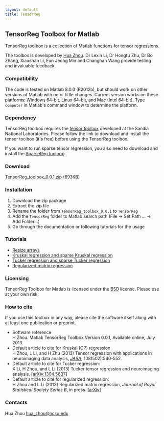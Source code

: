 ```yaml
---
layout: default
title: TensorReg
---
```


## TensorReg Toolbox for Matlab

TensorReg toolbox is a collection of Matlab functions for tensor regressions.

The toolbox is developed by [Hua Zhou](http://www.stat.ncsu.edu/people/zhou/). Dr Lexin Li, Dr Hongtu Zhu, Dr Bo Zhang, Xiaoshan Li, Eun Jeong Min and Changhan Wang provide testing and invaluable feedback.

### Compatibility

The code is tested on Matlab 8.0.0 (R2012b), but should work on other versions of Matlab with no or little changes. Current version works on these platforms: Windows 64-bit, Linux 64-bit, and Mac (Intel 64-bit). Type `computer` in Matlab's command window to determine the platform.

### Dependency

TensorReg toolbox requires the [tensor toolbox](http://www.sandia.gov/~tgkolda/TensorToolbox/index-2.5.html) developed at the Sandia National Laboratories. Please follow the link to download and install the tensor toolbox (it's free) before using the TensorReg toolbox. 

If you want to run sparse tensor regression, you also need to download and install the [SparseReg toolbox](http://hua-zhou.github.io/softwares/sparsereg/).

### Download

[TensorReg_toolbox_0.0.1.zip](./TensorReg_toolbox_0.0.1.zip) (693KB)

### Installation

1. Download the zip package
2. Extract the zip file
3. Rename the folder from `TensorReg_toolbox_0.0.1` to `TensorReg`
4. Add the `TensorReg` folder to Matlab search path (File -> Set Path ... -> Add Folder...)
5. Go through the documentation or following tutorials for the usage

### Tutorials

* [Resize arrays](./html/demo_resize.html)
* [Kruskal regression and sparse Kruskal regression](./html/demo_kruskal.html)
* [Tucker regression and sparse Tucker regression](./html/demo_tucker.html)
* [Regularized matrix regression](./html/demo_matrixreg.html)


### Licensing

TensorReg Toolbox for Matlab is licensed under the [BSD](./html/COPYRIGHT.txt) license. Please use at your own risk. 

### How to cite

If you use this toolbox in any way, please cite the software itself along with at least one publication or preprint.  

* Software reference  
H Zhou. Matlab TensorReg Toolbox Version 0.0.1, Available online, July 2013. 
* Default article to cite for Kruskal (CP) regression  
H Zhou, L Li, and H Zhu (2013) Tensor regression with applications in neuroimaging data analysis, [_JASA_](http://www.tandfonline.com/doi/abs/10.1080/01621459.2013.776499#.UeW24mTXjbw), 108(502):540-552.
* Default article to cite for Tucker regression:  
X Li, H Zhou, and L Li (2013) Tucker tensor regression and neuroimaging analysis, \[[arXiv:1304.5637](http://arxiv.org/abs/1304.5637)\]
* Default article to cite for regularized regression:  
H Zhou and L Li (2013) Regularized matrix regression, _Journal of Royal Statistical Society Series B_, in press. \[[arXiv](http://arxiv.org/abs/1204.3331)\]

### Contacts

Hua Zhou <hua_zhou@ncsu.edu>
